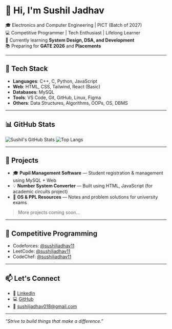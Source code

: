 # 👋 Hi, I'm Sushil Jadhav

🎓 Electronics and Computer Engineering | PICT (Batch of 2027)  
💻 Competitive Programmer | Tech Enthusiast | Lifelong Learner  
🌱 Currently learning **System Design, DSA, and Development**  
📚 Preparing for **GATE 2026** and **Placements**

---

## 🚀 Tech Stack

- **Languages**: C++, C, Python, JavaScript  
- **Web**: HTML, CSS, Tailwind, React (Basic)  
- **Databases**: MySQL  
- **Tools**: VS Code, Git, GitHub, Linux, Figma  
- **Others**: Data Structures, Algorithms, OOPs, OS, DBMS

---

## 📊 GitHub Stats

![Sushil's GitHub Stats](https://github-readme-stats.vercel.app/api?username=sushiljadhav11&show_icons=true&theme=radical)
![Top Langs](https://github-readme-stats.vercel.app/api/top-langs/?username=sushiljadhav11&layout=compact&theme=radical)

---

## 📌 Projects

- 🎓 **Pupil Management Software** — Student registration & management using MySQL + Web
- 💡 **Number System Converter** — Built using HTML, JavaScript (for academic circuits project)
- 📘 **OS & PPL Resources** — Notes and problem solutions for university exams

> More projects coming soon...

---

## 🧠 Competitive Programming

- Codeforces: [@sushiljadhav11](https://codeforces.com/profile/sushiljadhav11)  
- LeetCode: [@sushiljadhav11](https://leetcode.com/sushiljadhav11/)  
- CodeChef: [@sushiljadhav11](https://www.codechef.com/users/sushiljadhav11)

---

## 📫 Let's Connect

- 💼 [LinkedIn](https://www.linkedin.com/in/sushiljadhav11/)
- 💻 [GitHub](https://github.com/sushiljadhav11)
- 📧 sushiljadhav018@gmail.com

---

_“Strive to build things that make a difference.”_


<!--
**sushiljadhav11/sushiljadhav11** is a ✨ _special_ ✨ repository because its `README.md` (this file) appears on your GitHub profile.

Here are some ideas to get you started:

- 🔭 I’m currently working on ...
- 🌱 I’m currently learning ...
- 👯 I’m looking to collaborate on ...
- 🤔 I’m looking for help with ...
- 💬 Ask me about ...
- 📫 How to reach me: ...
- 😄 Pronouns: ...
- ⚡ Fun fact: ...
-->
